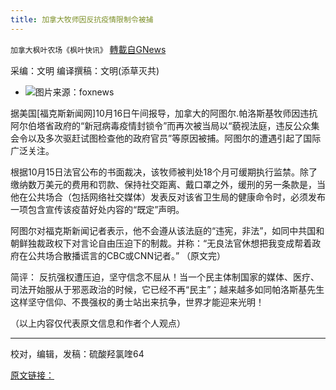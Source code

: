 ```yaml
---
title: 加拿大牧师因反抗疫情限制令被捕
---
```

`加拿大枫叶农场《枫叶快讯》` [轉載自GNews](https://gnews.org/zh-hans/1599816/)

采编：文明 编译撰稿：文明(添草灭共)

- ![](https://assets.gnews.org/wp-content/uploads/2021/10/ms-edited.png)图片来源：foxnews


据美国[福克斯新闻网]10月16日午间报导，加拿大的阿图尔.帕洛斯基牧师因违抗阿尔伯塔省政府的“新冠病毒疫情封锁令”而再次被当局以“藐视法庭，违反公众集会令以及多次驱赶试图检查他的政府官员”等原因被捕。阿图尔的遭遇引起了国际广泛关注。 

根据10月15日法官公布的书面裁决，该牧师被判处18个月可缓期执行监禁。除了缴纳数万美元的费用和罚款、保持社交距离、戴口罩之外，缓刑的另一条款是，当他在公共场合（包括网络社交媒体）发表反对该省卫生局的健康命令时，必须发布一项包含宣传该疫苗好处内容的“既定”声明。 

阿图尔对福克斯新闻记者表示，他不会遵从该法庭的“违宪，非法”，如同中共国和朝鲜独裁政权下对言论自由压迫下的制裁。并称：“无良法官休想把我变成帮着政府在公共场合散播谎言的CBC或CNN记者。” （原文完）

简评： 反抗强权遭压迫，坚守信念不屈从！当一个民主体制国家的媒体、医疗、司法开始服从于邪恶政治的时候，它已经不再“民主”；越来越多如同帕洛斯基先生这样坚守信仰、不畏强权的勇士站出来抗争，世界才能迎来光明！

（以上内容仅代表原文信息和作者个人观点）

* * *

校对，编辑，发稿：硫酸羟氯喹64

[原文链接：](https://www.foxnews.com/world/canadian-pastor-ordered-judge-cite-medical-experts-pulpit)
